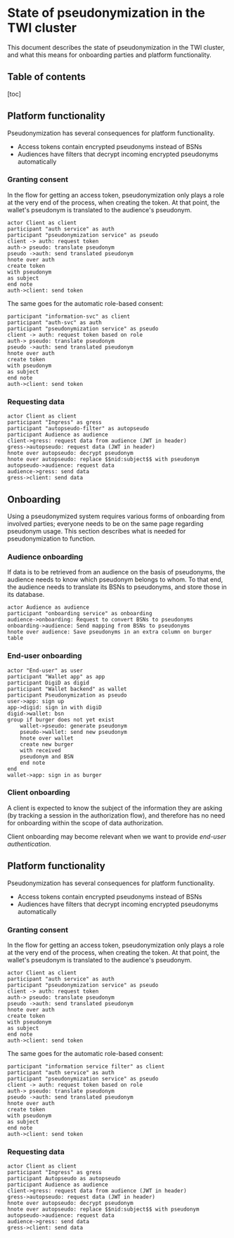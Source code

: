 # State of pseudonymization in the TWI cluster

This document describes the state of pseudonymization in the TWI cluster, and what this means for onboarding parties and platform functionality.

## Table of contents
[toc]

## Platform functionality

Pseudonymization has several consequences for platform functionality.

- Access tokens contain encrypted pseudonyms instead of BSNs
- Audiences have filters that decrypt incoming encrypted pseudonyms automatically

### Granting consent
In the flow for getting an access token, pseudonymization only plays a role at the very end of the process, when creating the token. At that point, the wallet's pseudonym is translated to the audience's pseudonym.

```plantuml
actor Client as client
participant "auth service" as auth
participant "pseudonymization service" as pseudo
client -> auth: request token
auth-> pseudo: translate pseudonym
pseudo ->auth: send translated pseudonym
hnote over auth
create token
with pseudonym
as subject
end note
auth->client: send token
```

The same goes for the automatic role-based consent:
```plantuml
participant "information-svc" as client
participant "auth-svc" as auth
participant "pseudonymization service" as pseudo
client -> auth: request token based on role
auth-> pseudo: translate pseudonym
pseudo ->auth: send translated pseudonym
hnote over auth
create token
with pseudonym
as subject
end note
auth->client: send token
```

### Requesting data
```plantuml
actor Client as client
participant "Ingress" as gress
participant "autopseudo-filter" as autopseudo
participant Audience as audience
client->gress: request data from audience (JWT in header)
gress->autopseudo: request data (JWT in header)
hnote over autopseudo: decrypt pseudonym
hnote over autopseudo: replace $$nid:subject$$ with pseudonym
autopseudo->audience: request data
audience->gress: send data
gress->client: send data
```

## Onboarding
Using a pseudonymized system requires various forms of onboarding from involved parties; everyone needs to be on the same page regarding pseudonym usage. This section describes what is needed for pseudonymization to function.

### Audience onboarding
If data is to be retrieved from an audience on the basis of pseudonyms, the audience needs to know which pseudonym belongs to whom. To that end, the audience needs to translate its BSNs to pseudonyms, and store those in its database.

```plantuml
actor Audience as audience
participant "onboarding service" as onboarding
audience->onboarding: Request to convert BSNs to pseudonyms
onboarding->audience: Send mapping from BSNs to pseudonyms
hnote over audience: Save pseudonyms in an extra column on burger table
```

### End-user onboarding
```plantuml
actor "End-user" as user
participant "Wallet app" as app
participant DigiD as digid
participant "Wallet backend" as wallet
participant Pseudonymization as pseudo
user->app: sign up
app->digid: sign in with digiD
digid->wallet: bsn
group if burger does not yet exist
    wallet->pseudo: generate pseudonym
    pseudo->wallet: send new pseudonym
    hnote over wallet
    create new burger
    with received
    pseudonym and BSN
    end note
end
wallet->app: sign in as burger
```

### Client onboarding
A client is expected to know the subject of the information they are asking (by tracking a session in the authorization flow), and therefore has no need for onboarding within the scope of data authorization.

Client onboarding may become relevant when we want to provide _end-user authentication_.

## Platform functionality

Pseudonymization has several consequences for platform functionality.
- Access tokens contain encrypted pseudonyms instead of BSNs
- Audiences have filters that decrypt incoming encrypted pseudonyms automatically

### Granting consent
In the flow for getting an access token, pseudonymization only plays a role at the very end of the process, when creating the token. At that point, the wallet's pseudonym is translated to the audience's pseudonym.

```plantuml
actor Client as client
participant "auth service" as auth
participant "pseudonymization service" as pseudo
client -> auth: request token
auth-> pseudo: translate pseudonym
pseudo ->auth: send translated pseudonym
hnote over auth
create token
with pseudonym
as subject
end note
auth->client: send token
```

The same goes for the automatic role-based consent:
```plantuml
participant "information service filter" as client
participant "auth service" as auth
participant "pseudonymization service" as pseudo
client -> auth: request token based on role
auth-> pseudo: translate pseudonym
pseudo ->auth: send translated pseudonym
hnote over auth
create token
with pseudonym
as subject
end note
auth->client: send token
```

### Requesting data
```plantuml
actor Client as client
participant "Ingress" as gress
participant Autopseudo as autopseudo
participant Audience as audience
client->gress: request data from audience (JWT in header)
gress->autopseudo: request data (JWT in header)
hnote over autopseudo: decrypt pseudonym
hnote over autopseudo: replace $$nid:subject$$ with pseudonym
autopseudo->audience: request data
audience->gress: send data
gress->client: send data
```

<!--## Hybrid pseudonymization setup (proposal)
TODO do something with this. Remove or polish.

Rather than changing many aspects of the cluster to work without pseudonymization, we create filters around parties who wish to work with BSNs. This creates a sort of _hybrid_ state, where pseudonymization is _enabled_, but not _required_ for parties using the cluster.

How does this work?

```plantuml
actor Client as client
participant "Ingress" as gress
participant Autopseudo as autopseudo
participant Audience as audience
client->gress: request data from audience (JWT in header)
gress->autopseudo: request data (JWT in header)
hnote over autopseudo: decrypt pseudonym
hnote over autopseudo: translate pseudonym to BSN
hnote over autopseudo: replace $$nid:subject$$ with BSN
autopseudo->audience: request data
audience->gress: send data
gress->client: send data
```

This removes the need for **audience onboarding**.-->
